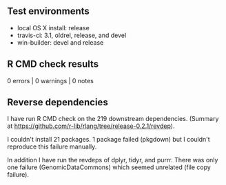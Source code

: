 
## Test environments

* local OS X install: release
* travis-ci: 3.1, oldrel, release, and devel
* win-builder: devel and release


## R CMD check results

0 errors | 0 warnings | 0 notes


## Reverse dependencies

I have run R CMD check on the 219 downstream dependencies. (Summary at
https://github.com/r-lib/rlang/tree/release-0.2.1/revdep).

I couldn't install 21 packages. 1 package failed (pkgdown) but I
couldn't reproduce this failure manually.

In addition I have run the revdeps of dplyr, tidyr, and purrr. There
was only one failure (GenomicDataCommons) which seemed unrelated (file
copy failure).
